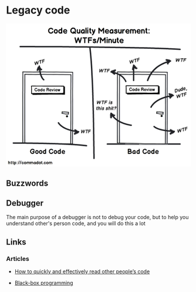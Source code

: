 # Legacy code

![Code quality measure](./images/wtf_pm.png)

## Buzzwords

<Buzzword text="Legacy code"/>
<Buzzword text="Debugger"/>

## Debugger

The main purpose of a debugger is not to debug your code, but to help you understand other's person code, and you will do this a lot

## Links

### Articles

- [How to quickly and effectively read other people’s code](https://selftaughtcoders.com/how-to-quickly-and-effectively-read-other-peoples-code/)

- [Black-box programming](https://www.thatsoftwaredude.com/content/8881/what-is-blackbox-code-and-why-its-important)

